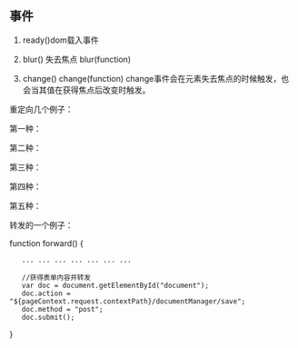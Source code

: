 ## 事件
1. ready()dom载入事件

2. blur() 失去焦点 blur(function)
3. change() change(function) 
change事件会在元素失去焦点的时候触发，也会当其值在获得焦点后改变时触发。




重定向几个例子：

第一种：
    <script language="javascript" type="text/javascript">
           window.location.href="href.php?backurl="+window.location.href;
    </script>

第二种：
    <script language="javascript">
        alert("返回");
        window.history.back(-1);
   </script>

第三种：
   <script language="javascript">
        window.navigate("href.php");
   </script>

第四种：
   <script language="JavaScript">
          self.location='href.php';
   </script>

第五种：
   <script language="javascript">
          alert("非法访问！");
          top.location='href.php';
   </script>
   
   转发的一个例子：
   
   function forward() {
   
       ... ... ... ... ... ... ...
   
       //获得表单内容并转发
       var doc = document.getElementById("document");
       doc.action = "${pageContext.request.contextPath}/documentManager/save";
       doc.method = "post";
       doc.submit();
   
   }